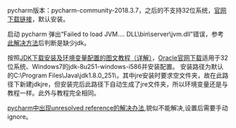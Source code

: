 pycharm版本：pycharm-community-2018.3.7，之后的不支持32位系统，[官网下载链接](https://www.jetbrains.com/pycharm/download/other.html)，默认安装。

启动 pycharm 弹出“Failed to load JVM.... DLL\bin\server\jvm.dll”错误，参考[此解决方法](https://blog.csdn.net/knight_zhou/article/details/103739864)后判断是缺少jdk。

按照[JDK下载安装及环境变量配置的图文教程（详解）](https://blog.csdn.net/konggu_youlan/article/details/79942800)，[Oracle官网下载](https://www.oracle.com/java/technologies/javase/javase-jdk8-downloads.html)适用于32位系统、Windows7的jdk-8u251-windows-i586并安装配置。
 安装路径为默认的C:\Program Files\Java\jdk1.8.0_251\，其中jre安装时要求空文件夹，故在此路径下新建jdkjre，但安装完后此路径下自动生成了jre文件夹，所以环境变量还是与教程一样。此外与教程完全相同。

[pycharm中出现unresolved reference的解决办法](https://blog.csdn.net/YeziTong/article/details/88103891),貌似不能解决,设置后需要手动ignore。
